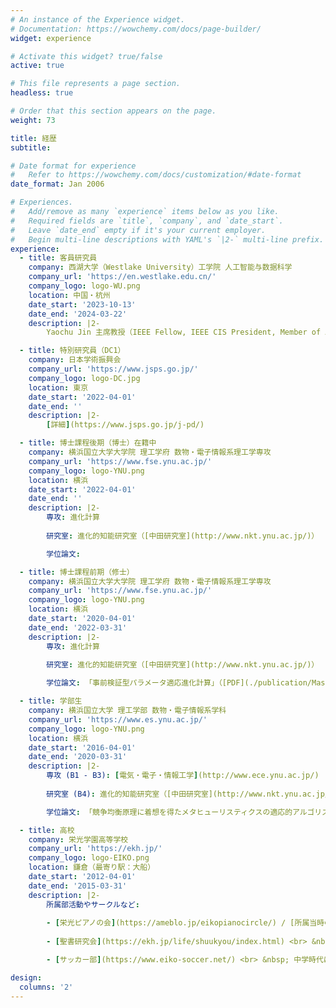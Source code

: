 ```yaml
---
# An instance of the Experience widget.
# Documentation: https://wowchemy.com/docs/page-builder/
widget: experience

# Activate this widget? true/false
active: true

# This file represents a page section.
headless: true

# Order that this section appears on the page.
weight: 73

title: 経歴
subtitle:

# Date format for experience
#   Refer to https://wowchemy.com/docs/customization/#date-format
date_format: Jan 2006

# Experiences.
#   Add/remove as many `experience` items below as you like.
#   Required fields are `title`, `company`, and `date_start`.
#   Leave `date_end` empty if it's your current employer.
#   Begin multi-line descriptions with YAML's `|2-` multi-line prefix.
experience:
  - title: 客員研究員
    company: 西湖大学（Westlake University）工学院 人工智能与数据科学
    company_url: 'https://en.westlake.edu.cn/'
    company_logo: logo-WU.png
    location: 中国・杭州
    date_start: '2023-10-13'
    date_end: '2024-03-22'
    description: |2-
        Yaochu Jin 主席教授（IEEE Fellow, IEEE CIS President, Member of Academia Europaea）主宰の Trustworthy & General Artificial Intelligence Laboratory にて，約半年間の滞在研究を行いました．

  - title: 特別研究員（DC1）
    company: 日本学術振興会
    company_url: 'https://www.jsps.go.jp/'
    company_logo: logo-DC.jpg
    location: 東京
    date_start: '2022-04-01'
    date_end: ''
    description: |2-
        [詳細](https://www.jsps.go.jp/j-pd/)

  - title: 博士課程後期（博士）在籍中
    company: 横浜国立大学大学院 理工学府 数物・電子情報系理工学専攻
    company_url: 'https://www.fse.ynu.ac.jp/'
    company_logo: logo-YNU.png
    location: 横浜
    date_start: '2022-04-01'
    date_end: ''
    description: |2-
        専攻: 進化計算
        
        研究室: 進化的知能研究室（[中田研究室](http://www.nkt.ynu.ac.jp/)）

        学位論文: 

  - title: 博士課程前期（修士）
    company: 横浜国立大学大学院 理工学府 数物・電子情報系理工学専攻
    company_url: 'https://www.fse.ynu.ac.jp/'
    company_logo: logo-YNU.png
    location: 横浜
    date_start: '2020-04-01'
    date_end: '2022-03-31'
    description: |2-
        専攻: 進化計算
        
        研究室: 進化的知能研究室（[中田研究室](http://www.nkt.ynu.ac.jp/)）

        学位論文: 「事前検証型パラメータ適応進化計算」（[PDF](./publication/MasterThesis/paper.pdf)）

  - title: 学部生
    company: 横浜国立大学 理工学部 数物・電子情報系学科
    company_url: 'https://www.es.ynu.ac.jp/'
    company_logo: logo-YNU.png
    location: 横浜
    date_start: '2016-04-01'
    date_end: '2020-03-31'
    description: |2-
        専攻 (B1 - B3): [電気・電子・情報工学](http://www.ece.ynu.ac.jp/)
        
        研究室 (B4): 進化的知能研究室（[中田研究室](http://www.nkt.ynu.ac.jp/)）

        学位論文: 「競争均衡原理に着想を得たメタヒューリスティクスの適応的アルゴリズム調整」（[PDF](./publication/GraduationThesis/paper.pdf)）

  - title: 高校
    company: 栄光学園高等学校
    company_url: 'https://ekh.jp/'
    company_logo: logo-EIKO.png
    location: 鎌倉（最寄り駅：大船）
    date_start: '2012-04-01'
    date_end: '2015-03-31'
    description: |2-
        所属部活動やサークルなど:
        
        - [栄光ピアノの会](https://ameblo.jp/eikopianocircle/) / [所属当時のページ](http://eikopianocircle.ninja-web.net/) <br> &nbsp; 学園祭を含む年3回のコンサートで演奏・運営を行ったり，外部講師を招聘したセミナーを新たに企画したりしました．聖書研究会にも所属していたこともあり，ミサのオルガン伴奏も務めました．
        
        - [聖書研究会](https://ekh.jp/life/shuukyou/index.html) <br> &nbsp; 聖書を読み・教わることはもちろん，その内容から他愛もないことまで仲間と議論した貴重な時間でした．全く堅苦しくない雰囲気で活動できただけでなく，都内や長崎の巡礼（半分は観光）やボランティアなど，多くの経験をさせていただき感謝です．

        - [サッカー部](https://www.eiko-soccer.net/) <br> &nbsp; 中学時代に所属していました（栄光学園は中高一貫校です）．自己鍛錬と純粋にサッカーを楽しむバランスが素敵でした．

design:
  columns: '2'
---
```

